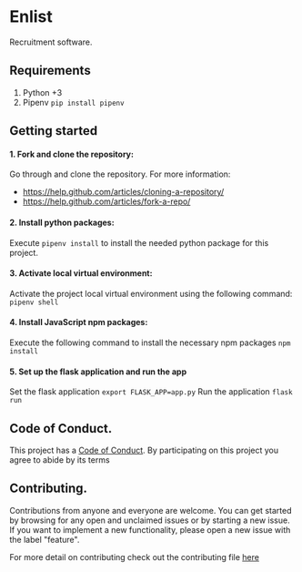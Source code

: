 # Enlist
Recruitment software.


## Requirements

1. Python +3
1. Pipenv `pip install pipenv`

## Getting started
#### 1. Fork and clone the repository:
  Go through and clone the repository. For more information: 
  + https://help.github.com/articles/cloning-a-repository/ 
  + https://help.github.com/articles/fork-a-repo/
#### 2. Install python packages:
  Execute ``` pipenv install ``` to install the needed python package for this project.
#### 3. Activate local virtual environment:
  Activate the project local virtual environment using the following command: ``` pipenv shell ```
#### 4. Install JavaScript npm packages:
  Execute the following command to install the necessary npm packages ``` npm install ```
#### 5. Set up the flask application and run the app
  Set the flask application ``` export FLASK_APP=app.py ```
  Run the application ``` flask run ```

## Code of Conduct.
This project has a [Code of Conduct](https://github.com/DevoidLabs/enlist/blob/master/CODE_OF_CONDUCT.md). By participating on this project you agree to abide by its terms

## Contributing.
Contributions from anyone and everyone are welcome. You can get started by browsing for any open and unclaimed issues or by starting a new issue. If you want to implement a new functionality, please open a new issue with the label "feature".

For more detail on contributing check out the contributing file [here](https://github.com/DevoidLabs/enlist/blob/master/CONTRIBUTING.md)


